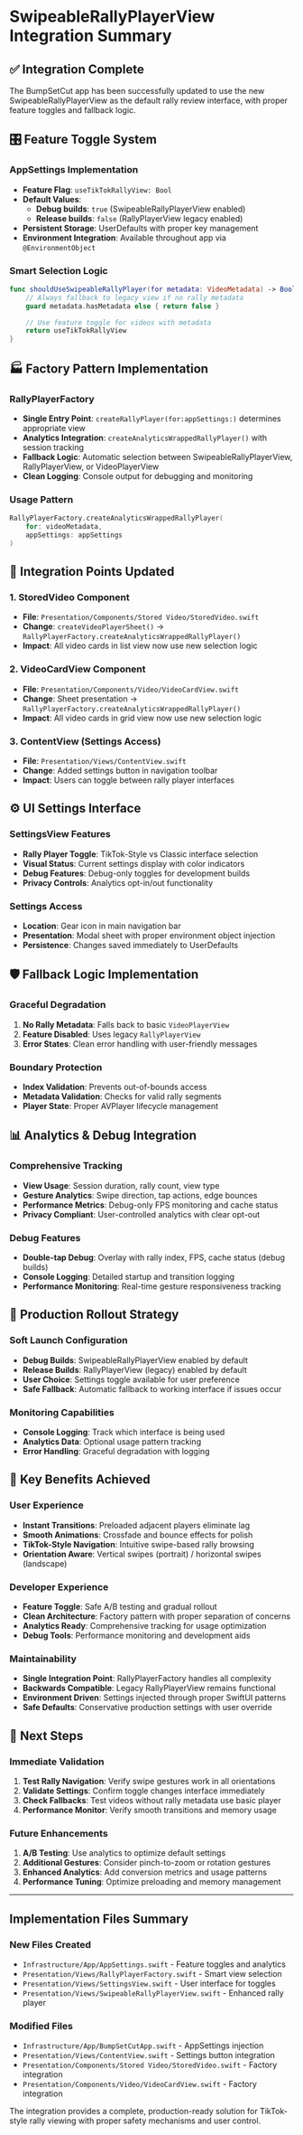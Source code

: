 # SwipeableRallyPlayerView Integration Summary

## ✅ Integration Complete

The BumpSetCut app has been successfully updated to use the new SwipeableRallyPlayerView as the default rally review interface, with proper feature toggles and fallback logic.

## 🎛️ Feature Toggle System

### AppSettings Implementation
- **Feature Flag**: `useTikTokRallyView: Bool`
- **Default Values**:
  - **Debug builds**: `true` (SwipeableRallyPlayerView enabled)
  - **Release builds**: `false` (RallyPlayerView legacy enabled)
- **Persistent Storage**: UserDefaults with proper key management
- **Environment Integration**: Available throughout app via `@EnvironmentObject`

### Smart Selection Logic
```swift
func shouldUseSwipeableRallyPlayer(for metadata: VideoMetadata) -> Bool {
    // Always fallback to legacy view if no rally metadata
    guard metadata.hasMetadata else { return false }

    // Use feature toggle for videos with metadata
    return useTikTokRallyView
}
```

## 🏭 Factory Pattern Implementation

### RallyPlayerFactory
- **Single Entry Point**: `createRallyPlayer(for:appSettings:)` determines appropriate view
- **Analytics Integration**: `createAnalyticsWrappedRallyPlayer()` with session tracking
- **Fallback Logic**: Automatic selection between SwipeableRallyPlayerView, RallyPlayerView, or VideoPlayerView
- **Clean Logging**: Console output for debugging and monitoring

### Usage Pattern
```swift
RallyPlayerFactory.createAnalyticsWrappedRallyPlayer(
    for: videoMetadata,
    appSettings: appSettings
)
```

## 📍 Integration Points Updated

### 1. StoredVideo Component
- **File**: `Presentation/Components/Stored Video/StoredVideo.swift`
- **Change**: `createVideoPlayerSheet()` → `RallyPlayerFactory.createAnalyticsWrappedRallyPlayer()`
- **Impact**: All video cards in list view now use new selection logic

### 2. VideoCardView Component
- **File**: `Presentation/Components/Video/VideoCardView.swift`
- **Change**: Sheet presentation → `RallyPlayerFactory.createAnalyticsWrappedRallyPlayer()`
- **Impact**: All video cards in grid view now use new selection logic

### 3. ContentView (Settings Access)
- **File**: `Presentation/Views/ContentView.swift`
- **Change**: Added settings button in navigation toolbar
- **Impact**: Users can toggle between rally player interfaces

## ⚙️ UI Settings Interface

### SettingsView Features
- **Rally Player Toggle**: TikTok-Style vs Classic interface selection
- **Visual Status**: Current settings display with color indicators
- **Debug Features**: Debug-only toggles for development builds
- **Privacy Controls**: Analytics opt-in/out functionality

### Settings Access
- **Location**: Gear icon in main navigation bar
- **Presentation**: Modal sheet with proper environment object injection
- **Persistence**: Changes saved immediately to UserDefaults

## 🛡️ Fallback Logic Implementation

### Graceful Degradation
1. **No Rally Metadata**: Falls back to basic `VideoPlayerView`
2. **Feature Disabled**: Uses legacy `RallyPlayerView`
3. **Error States**: Clean error handling with user-friendly messages

### Boundary Protection
- **Index Validation**: Prevents out-of-bounds access
- **Metadata Validation**: Checks for valid rally segments
- **Player State**: Proper AVPlayer lifecycle management

## 📊 Analytics & Debug Integration

### Comprehensive Tracking
- **View Usage**: Session duration, rally count, view type
- **Gesture Analytics**: Swipe direction, tap actions, edge bounces
- **Performance Metrics**: Debug-only FPS monitoring and cache status
- **Privacy Compliant**: User-controlled analytics with clear opt-out

### Debug Features
- **Double-tap Debug**: Overlay with rally index, FPS, cache status (debug builds)
- **Console Logging**: Detailed startup and transition logging
- **Performance Monitoring**: Real-time gesture responsiveness tracking

## 🔄 Production Rollout Strategy

### Soft Launch Configuration
- **Debug Builds**: SwipeableRallyPlayerView enabled by default
- **Release Builds**: RallyPlayerView (legacy) enabled by default
- **User Choice**: Settings toggle available for user preference
- **Safe Fallback**: Automatic fallback to working interface if issues occur

### Monitoring Capabilities
- **Console Logging**: Track which interface is being used
- **Analytics Data**: Optional usage pattern tracking
- **Error Handling**: Graceful degradation with logging

## 🎯 Key Benefits Achieved

### User Experience
- **Instant Transitions**: Preloaded adjacent players eliminate lag
- **Smooth Animations**: Crossfade and bounce effects for polish
- **TikTok-Style Navigation**: Intuitive swipe-based rally browsing
- **Orientation Aware**: Vertical swipes (portrait) / horizontal swipes (landscape)

### Developer Experience
- **Feature Toggle**: Safe A/B testing and gradual rollout
- **Clean Architecture**: Factory pattern with proper separation of concerns
- **Analytics Ready**: Comprehensive tracking for usage optimization
- **Debug Tools**: Performance monitoring and development aids

### Maintainability
- **Single Integration Point**: RallyPlayerFactory handles all complexity
- **Backwards Compatible**: Legacy RallyPlayerView remains functional
- **Environment Driven**: Settings injected through proper SwiftUI patterns
- **Safe Defaults**: Conservative production settings with user override

## 🚀 Next Steps

### Immediate Validation
1. **Test Rally Navigation**: Verify swipe gestures work in all orientations
2. **Validate Settings**: Confirm toggle changes interface immediately
3. **Check Fallbacks**: Test videos without rally metadata use basic player
4. **Performance Monitor**: Verify smooth transitions and memory usage

### Future Enhancements
1. **A/B Testing**: Use analytics to optimize default settings
2. **Additional Gestures**: Consider pinch-to-zoom or rotation gestures
3. **Enhanced Analytics**: Add conversion metrics and usage patterns
4. **Performance Tuning**: Optimize preloading and memory management

---

## Implementation Files Summary

### New Files Created
- `Infrastructure/App/AppSettings.swift` - Feature toggles and analytics
- `Presentation/Views/RallyPlayerFactory.swift` - Smart view selection
- `Presentation/Views/SettingsView.swift` - User interface for toggles
- `Presentation/Views/SwipeableRallyPlayerView.swift` - Enhanced rally player

### Modified Files
- `Infrastructure/App/BumpSetCutApp.swift` - AppSettings injection
- `Presentation/Views/ContentView.swift` - Settings button integration
- `Presentation/Components/Stored Video/StoredVideo.swift` - Factory integration
- `Presentation/Components/Video/VideoCardView.swift` - Factory integration

The integration provides a complete, production-ready solution for TikTok-style rally viewing with proper safety mechanisms and user control.